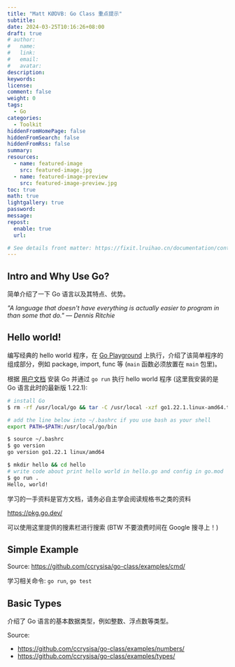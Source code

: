 ```yaml
---
title: "Matt KØDVB: Go Class 重点提示"
subtitle:
date: 2024-03-25T10:16:26+08:00
draft: true
# author:
#   name:
#   link:
#   email:
#   avatar:
description:
keywords:
license:
comment: false
weight: 0
tags:
  - Go
categories:
  - Toolkit
hiddenFromHomePage: false
hiddenFromSearch: false
hiddenFromRss: false
summary:
resources:
  - name: featured-image
    src: featured-image.jpg
  - name: featured-image-preview
    src: featured-image-preview.jpg
toc: true
math: true
lightgallery: true
password:
message:
repost:
  enable: true
  url:

# See details front matter: https://fixit.lruihao.cn/documentation/content-management/introduction/#front-matter
---
```


<!--more-->

## Intro and Why Use Go?

简单介绍了一下 Go 语言以及其特点、优势。

*\"A language that doesn\'t have everything is actually easier to program in than some that do.\" — Dennis Ritchie*

## Hello world!

编写经典的 hello world 程序，在 [Go Playground](https://go.dev/play/) 上执行，介绍了该简单程序的组成部分，例如 package, import, func 等 (`main` 函数必须放置在 `main` 包里)。

根据 [用户文档](https://go.dev/doc/install) 安装 Go 并通过 `go run` 执行 hello world 程序 (这里我安装的是 Go 语言此时的最新版 1.22.1):

```bash
# install Go
$ rm -rf /usr/local/go && tar -C /usr/local -xzf go1.22.1.linux-amd64.tar.gz

# add the line below into ~/.bashrc if you use bash as your shell
export PATH=$PATH:/usr/local/go/bin

$ source ~/.bashrc
$ go version
go version go1.22.1 linux/amd64

$ mkdir hello && cd hello
# write code about print hello world in hello.go and config in go.mod
$ go run .
Hello, world!
```

学习的一手资料是官方文档，请务必自主学会阅读规格书之类的资料

https://pkg.go.dev/

可以使用这里提供的搜素栏进行搜索 (BTW 不要浪费时间在 Google 搜寻上！)

## Simple Example

Source: https://github.com/ccrysisa/go-class/examples/cmd/

学习相关命令: `go run`, `go test`

## Basic Types

介绍了 Go 语言的基本数据类型，例如整数、浮点数等类型。

Source: 
- https://github.com/ccrysisa/go-class/examples/numbers/
- https://github.com/ccrysisa/go-class/examples/types/
